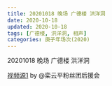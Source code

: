 ```yaml
---
title: 20201018 晚场 广德楼 洪洋洞 
date: 2020-10-18
updated: 2020-10-18
tags: [广德楼, 洪洋洞, 相声]
categories: 庚子年场次(2020) 
---
```

20201018 晚场 广德楼 洪洋洞 



[视频源1](https://weibo.com/6574451359/JpOsudN4V) by @栾云平粉丝团后援会

